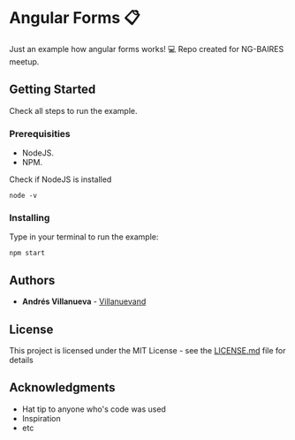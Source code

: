 # Angular Forms  :clipboard:

Just an example how angular forms works! :computer:
Repo created for NG-BAIRES meetup.

## Getting Started

Check all steps to run the example.

### Prerequisities

- NodeJS.
- NPM.

Check if NodeJS is installed 


```
node -v 
```

### Installing
Type in your terminal to run the example: 

```
npm start
```

## Authors

* **Andrés Villanueva**  - [Villanuevand](https://github.com/villanuevand)


## License

This project is licensed under the MIT License - see the [LICENSE.md](LICENSE.md) file for details

## Acknowledgments

* Hat tip to anyone who's code was used
* Inspiration
* etc



